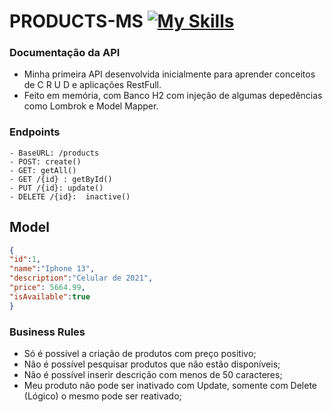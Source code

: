 # PRODUCTS-MS [![My Skills](https://skills.thijs.gg/icons?i=java,spring,&theme=light)](https://skills.thijs.gg)

### Documentação da API
- Minha primeira API desenvolvida inicialmente para aprender conceitos de C R U D e aplicações RestFull.
- Feito em memória, com Banco H2 com injeção de algumas depedências como Lombrok e Model Mapper.

### Endpoints
```
- BaseURL: /products
- POST: create()
- GET: getAll()
- GET /{id} : getById()
- PUT /{id}: update()
- DELETE /{id}:  inactive()

```

## Model
```json
{
"id":1,
"name":"Iphone 13",
"description":"Celular de 2021",
"price": 5664.99,
"isAvailable":true
}
```

### Business Rules
- Só é possível a criação de produtos com preço positivo;
- Não é possível pesquisar produtos que não estão disponíveis;
- Não é possível inserir descrição com menos de 50 caracteres;
- Meu produto não pode ser inativado com Update, somente com Delete (Lógico) o mesmo pode ser reativado;
